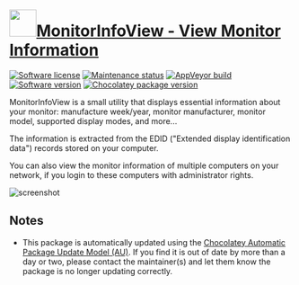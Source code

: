 # [<img src="https://cdn.jsdelivr.net/gh/dgalbraith/chocolatey-packages@ec1652f85e86682fba61efdbeb5a556dd6ad0284/icons/countrytraceroute.png" width="48" height="48"/>MonitorInfoView - View Monitor Information](https://chocolatey.org/packages/monitorinfoview)

[![Software license](https://img.shields.io/badge/license-freeware-orange)](http://www.nirsoft.net/utils/monitor_info_view.html)
[![Maintenance status](https://img.shields.io/badge/maintained%3F-yes-green.svg)](https://gitHub.com/dgalbraith/chocolatey-packages/graphs/commit-activity)
[![AppVeyor build](https://img.shields.io/appveyor/ci/dgalbraith/chocolatey-packages)](https://ci.appveyor.com/project/dgalbraith/chocolatey-packages)
[![Software version](https://img.shields.io/badge/Source-v1.25-blue.svg)](http://www.nirsoft.net/utils/monitor_info_view.html)
[![Chocolatey package version](https://img.shields.io/chocolatey/v/monitorinfoview?label=Chocolatey)](https://chocolatey.org/packages/monitorinfoview)

MonitorInfoView is a small utility that displays essential information about your monitor: manufacture week/year, monitor manufacturer, monitor model, supported display modes, and more...

The information is extracted from the EDID ("Extended display identification data") records stored on your computer.

You can also view the monitor information of multiple computers on your network, if you login to these computers with administrator rights.

![screenshot](https://cdn.jsdelivr.net/gh/dgalbraith/chocolatey-packages@48b2855247b0e422e994f50e85b9bf8c8ca98c79/automatic/monitorinfoview/screenshot.png)

## Notes

* This package is automatically updated using the [Chocolatey Automatic Package Update Model (AU)](https://github.com/majkinetor/au/blob/master/README.md).
  If you find it is out of date by more than a day or two, please contact the maintainer(s) and let them know the package is no longer updating correctly.
